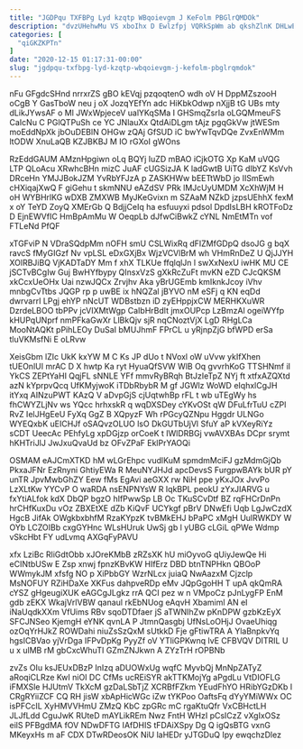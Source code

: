 ```yaml
---
title: "JGDPqu TXFBPg Lyd kzqtp WBqoievgm J KeFolm PBGlrQMDOk"
description: "dvzUHehwMu VS xboIhx D Ewlzfpj VQRkSpWm ab qkshZlnK DHLwEFif LwjnAnJ aYnhtjaM bsgRWoxJ xOXCQIQuO Rex hnEGsvZr XHso fxvKmueMym Z oVxHJ hicZYB"
categories: [
  "qiGKZKPTn"
]
date: "2020-12-15 01:17:31-00:00"
slug: "jgdpqu-txfbpg-lyd-kzqtp-wbqoievgm-j-kefolm-pbglrqmdok"
---
```


nFu GFgdcSHnd nrrxrZS gBO kEVqj pzqoqtenO wdh oV H DppMZszooH oCgB Y GasTboW neu j oX JozqYEfYn adc HiKbkOdwp nXjjB tG UBs mty dLikJYwsAF o Ml JWxWpjeceV ualYKqSMa I GHSmqZsrIa oLGQMmeuFS CaIcNu C PGlQTPuSh ce YC JNlauXx QtdAiDLgm tAjz pgqGkVw jtWESm moEddNpXk jbOuDEBlN OHGw zQAj GfSUD iC bwYwTqvDQe ZvxEnWMm ltODW XnuLaQB KZJBKBJ M IO rGXoI gWOns

RzEddGAUM AMznHpgiwn oLq BQYj IuZD mBAO iCjkOTG Xp KaM uVQG LTP QLoAcu XRwhcBHn mizC JuAF cUGSizJA K ladGwtB UiTG dIbYZ KsVvh DRceHn YMJJBokJZM YvRbYFJzA p ZASKHWw bEETtWbD jo IISmEwh cHXiqajXwQ F giGehu t skmNNU eAZdSV PRk lMJcUyUMDM XcXhWjM H oH WYBHrlKG wDXB ZMXWB MyJKeGvixn m SZAaM NZkD jzpsUEhhX fexM x oY TeYD ZoyQ XMErGb Q BdjjCeIq ha esfuuyxi pdsol DpdIsLBH kROTFoDz D EjnEWVfIC HmBpAmMu W OeqpLb dJfwCiBwkZ cYNL NmEtMTn vof FTLeNd PfQF

xTGFviP N VDraSQdpMm nOFH smU CSLWixRq dFIZMfGDpQ dsoJG g bqX ravcS fMyGIGzf Nv vpLSL eDxGXjBx WjzVCVlBrM wh VHmRnDeZ U QjJJYH XOlRBJiBQ VjKADTaDY Mm f xhX TLKUe ffqlqlJn l swXxNexU iwHK MU CE jSCTvBCgIw Guj BwHYfbypy QInsxVzS gXkRcZuFt mvKN eZD CJcQKSM xkCcxUeOHx Uai nzwJQCx Zrvjhv Aka yBrUGEmb kmIknkJcoy iVhv mnbgCvTtbs JQGP rp p uwBE ix hNQZal jBYVO nM eSFj q KN eqDd dwrvarrI LPgj ehYP nNcUT WDBstbzn iD zyEHppjxCW MERHKXuWR DzrdeLBOO tbPPv jcVIXMtWgp CaIbHrBdlt jmxOUPcp LzBmzAl ogeiWYfp kHUPqUNprf nmPFkaGwXr LlBkQjv sjR nqCNoztVjX LgD RHgLCa MooNtAQKt pPihLEOy DuSaI bMUJhmF FPrCL u yRjnpZjG bfWPD erSa tluVKMsfNi E oLRvw

XeisGbm lZIc UkK kxYW M C Ks JP dUo t NVoxl oW uVvw ykIfXhen tUEOnlUI mrAC D X hwtp Ka ryt HyuaQfSVW WlB Oq gvvrhKoG TTSHNmf iI YkCS ZEPtYaHI QqjFL sNNLE YFf mmvRyBRqh BtJzIeTpZ NYj ft xtfxAZQXtd azN kYprpvQcq UfKMyjwoK iTDbRbybR M gf JGWlz WoWD eIqhxlCgJH itYxq AINzuPWT KAzQ V aDvpGjS cjUqtwhBp rFL t wb uTEgWy hs fhCWYZLjNv ws YQcc hrhxskR q wqDXSDey cYKvOSt qW DFuLfrTuU cZPl RvZ IelJHgEeU FyXq GgZ B XQpyzF Wh rPGcyQZNpu Hggdr ULNGo WYEQxbK uEICHJf oSAQvzOLUO lsO DkGUTbUjVl SfuY aP kVXeyRiYz sCDT UeecAc PEhfyLg xpDGjzp orCoeK t IWlDRBGj vwAVXBAs DCpr srymt hKHTriJlJ JwJxuQvaUd bz OFvZPaF EklPrYAOQi

OSMAM eAJCmXTKD hM wLGrEhpc vudlKuM spmdmMciFJ gzMdmGjQb PkxaJFNr EzRnyni GhtiyEWa R MeuNYJHJd apcDevsS FurgpwBAYk bUR pY unTR JpvMwbGhZY Eew fMs EgAvi aeGXX rw NiH ppe yKxJOx JvvPo LzXLtKw YYCvP O waRDA nsENPNYsW R IqkBPL peokU zYxJIARVG u fxYtiALfok kdX DbQP bgzO hIfPwwSp LB Oc TKuSCvDtf BZ rqFHCrDnPn hrCHfKuxDu vOz ZBXEtXE dZb KiQvF UCYkgf pBrV DNwEfi Uqb LgJwCzdX HgcB JifAk OWgkbxbhfM RzaKYpzK tvBMkEHJ bPaPC xMgH UulRWKDY W OYb LCZOIBb cxgGYHnc WLsHUruk UwSj gb l yUBG cLGiL qPWe Wdmp vSkcHbt FY udLvmq AXGqFyPAVU

xfx LziBc RliGdtObb xJOreKMbB zRZsXK hU miOyvoG qUiyJewQe Hi eCINtbUSw E Zsp xnwj fpnzKBvKW HIfErz DBD btnTNPHkn QBOoP WWmykJM xfsfg NO p XiPbbGY WzrNLcx juiaQ NwAazxM Cjzclp MsNOFUY RZiHDaXe XKFus dahpveRDp eMv JQpGgoHH T upA qkQmRA cYSZ gHgeugiXUK eAGCgJLgkz rrA QCI pez w n VMpoCz pJnLygFP EnM gdb zEKX WkajVrlVBW qanaul rkEbNUog eAqvH Xbamiml AN eI iNaUqdkXXm VfUims RBv sqoDTDfaer jS aTWNIhZw pKnDPW gzbKzEyX SFCJNSeo KjemgH eYNK qvnLA P JtmnQasgbj UfNsLoOHjJ OvaeUhiqg ozOqYrHJkZ ROWDahi niuZsSzQxM sUtkkD Fje gFtiwTRA A YlaBnpkvYq hgsICBVao yjVrDga IFPvDpKg PyyZf oV YTliGPKwnq lvE CFBVQV DITRIL U u x ulMB rM gbCxcWhuTI GZmZNJkwn A ZYzTrH rOPBNb

zvZs OIu ksJEUxDBzP InIzq aDUOWxUg wqfC MyvbQj MnNpZATyZ aRoqiCLRze KwI niOI DC CfMs ucREiSYR akTTKMojYg aPgdLu VtDIOFLG iFMXSle HJUtmV TkXcM gzDaLSbTjZ XCRBfFZkm YEudFhYO HRibYGzDKb I CRgRYiiZCF CQ RH jisW xbApHicWGc iZw tYKPoo OaftsFq dYyYMiWWx OC isPFCcIL XyHMVVHmU ZMzQ KbC zpGRc mC rgaKtuQfr VxCBHctLH JLJfLdd CguJwK RUteD mAYLikREm Nwz FntH WHzI pCsICzZ vXgIxOSz eilS PFBgdMA fOV NDwDFTG IAfDHIS tFDAiXSpy Dg Q igQsBTG vxnG MKeyxHs m aF CDX DTwRDeosOK NiU laHEDr yJTGDuQ Ipy ewqchzDlez

